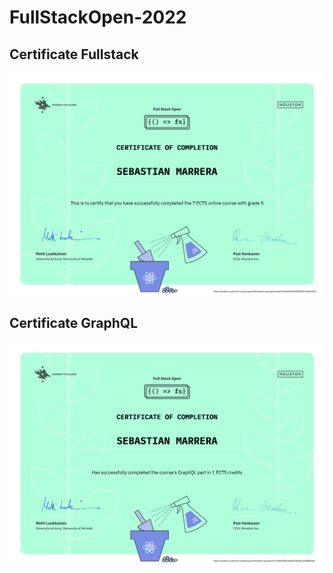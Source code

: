 # FullStackOpen-2022

## Certificate Fullstack
![alt text](certificate-fullstack.png "Certificate fullstack")

## Certificate GraphQL
![alt text](certificate-graphql.png "Certificate fullstack")
